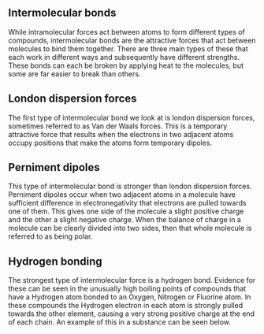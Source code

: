 ## Intermolecular bonds

While intramolecular forces act between atoms to form different types of compounds, intermolecular bonds are the attractive forces that act between molecules to bind them together. There are three main types of these that each work in different ways and subsequently have different strengths. These bonds can each be broken by applying heat to the molecules, but some are far easier to break than others.

## London dispersion forces

The first type of intermolecular bond we look at is london dispersion forces, sometimes referred to as Van der Waals forces. This is a temporary attractive force that results when the electrons in two adjacent atoms occupy positions that make the atoms form temporary dipoles.

<!--Insert diagram of LDFs-->

## Perniment dipoles

This type of intermolecular bond is stronger than london dispersion forces. Perniment dipoles occur when two adjacent atoms in a molecule have sufficient difference in electronegativity that electrons are pulled towards one of them. This gives one side of the molecule a slight positive charge and the other a slight negative charge. When the balance of charge in a molecule can be clearly divided into two sides, then that whole molecule is referred to as being polar.

<!--Insert diagram of divided polar molecule-->

## Hydrogen bonding

The strongest type of intermolecular force is a hydrogen bond. Evidence for these can be seen in the unusually high boiling points of compounds that have a Hydrogen atom bonded to an Oxygen, Nitrogen or Fluorine atom. In these compounds the Hydrogen electron in each atom is strongly pulled towards the other element, causing a very strong positive charge at the end of each chain. An example of this in a substance can be seen below.

<!--Insert hydrogen bond diagram-->

<!-- ## Polar Molecules -->
